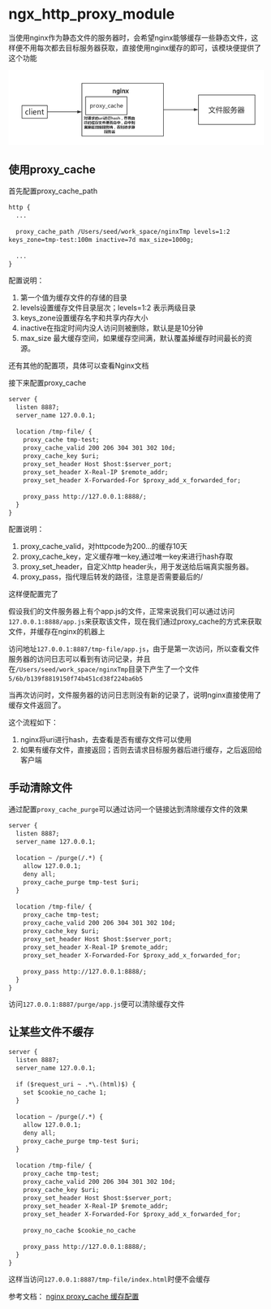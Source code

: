 # ngx_http_proxy_module
当使用nginx作为静态文件的服务器时，会希望nginx能够缓存一些静态文件，这样便不用每次都去目标服务器获取，直接使用nginx缓存的即可，该模块便提供了这个功能

![proxy_cache](../images/proxy_cache.png)

## 使用proxy_cache
首先配置proxy_cache_path
```nginx
http {
  ...

  proxy_cache_path /Users/seed/work_space/nginxTmp levels=1:2 keys_zone=tmp-test:100m inactive=7d max_size=1000g;

  ...
}
```
配置说明：
1. 第一个值为缓存文件的存储的目录
2. levels设置缓存文件目录层次；levels=1:2 表示两级目录
3. keys_zone设置缓存名字和共享内存大小
4. inactive在指定时间内没人访问则被删除，默认是是10分钟
5. max_size 最大缓存空间，如果缓存空间满，默认覆盖掉缓存时间最长的资源。

还有其他的配置项，具体可以查看Nginx文档

接下来配置proxy_cache
```nginx
server {
  listen 8887;
  server_name 127.0.0.1;

  location /tmp-file/ {
    proxy_cache tmp-test;
    proxy_cache_valid 200 206 304 301 302 10d;
    proxy_cache_key $uri;
    proxy_set_header Host $host:$server_port;
    proxy_set_header X-Real-IP $remote_addr;
    proxy_set_header X-Forwarded-For $proxy_add_x_forwarded_for;

    proxy_pass http://127.0.0.1:8888/;
  }
}
```
配置说明：
1. proxy_cache_valid，对httpcode为200…的缓存10天
2. proxy_cache_key，定义缓存唯一key,通过唯一key来进行hash存取
3. proxy_set_header，自定义http header头，用于发送给后端真实服务器。
4. proxy_pass，指代理后转发的路径，注意是否需要最后的/

这样便配置完了

假设我们的文件服务器上有个app.js的文件，正常来说我们可以通过访问`127.0.0.1:8888/app.js`来获取该文件，现在我们通过proxy_cache的方式来获取文件，并缓存在nginx的机器上

访问地址`127.0.0.1:8887/tmp-file/app.js`，由于是第一次访问，所以查看文件服务器的访问日志可以看到有访问记录，并且在`/Users/seed/work_space/nginxTmp`目录下产生了一个文件`5/6b/b139f8819150f74b451cd38f224ba6b5`

当再次访问时，文件服务器的访问日志则没有新的记录了，说明nginx直接使用了缓存文件返回了。

这个流程如下：
1. nginx将uri进行hash，去查看是否有缓存文件可以使用
2. 如果有缓存文件，直接返回；否则去请求目标服务器后进行缓存，之后返回给客户端

## 手动清除文件
通过配置`proxy_cache_purge`可以通过访问一个链接达到清除缓存文件的效果
```nginx
server {
  listen 8887;
  server_name 127.0.0.1;

  location ~ /purge(/.*) {
    allow 127.0.0.1;
    deny all;
    proxy_cache_purge tmp-test $uri;
  }

  location /tmp-file/ {
    proxy_cache tmp-test;
    proxy_cache_valid 200 206 304 301 302 10d;
    proxy_cache_key $uri;
    proxy_set_header Host $host:$server_port;
    proxy_set_header X-Real-IP $remote_addr;
    proxy_set_header X-Forwarded-For $proxy_add_x_forwarded_for;

    proxy_pass http://127.0.0.1:8888/;
  }
}
```
访问`127.0.0.1:8887/purge/app.js`便可以清除缓存文件

## 让某些文件不缓存
```
server {
  listen 8887;
  server_name 127.0.0.1;

  if ($request_uri ~ .*\.(html)$) {
    set $cookie_no_cache 1;
  }

  location ~ /purge(/.*) {
    allow 127.0.0.1;
    deny all;
    proxy_cache_purge tmp-test $uri;
  }

  location /tmp-file/ {
    proxy_cache tmp-test;
    proxy_cache_valid 200 206 304 301 302 10d;
    proxy_cache_key $uri;
    proxy_set_header Host $host:$server_port;
    proxy_set_header X-Real-IP $remote_addr;
    proxy_set_header X-Forwarded-For $proxy_add_x_forwarded_for;

    proxy_no_cache $cookie_no_cache

    proxy_pass http://127.0.0.1:8888/;
  }
}
```
这样当访问`127.0.0.1:8887/tmp-file/index.html`时便不会缓存


参考文档：
[nginx proxy_cache 缓存配置](https://blog.csdn.net/dengjiexian123/article/details/53386586)
